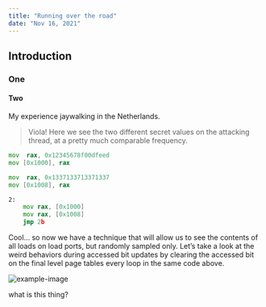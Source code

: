 ```yaml
---
title: "Running over the road"
date: "Nov 16, 2021"
---
```


## Introduction
### One
#### Two

My experience jaywalking in the Netherlands.

> Viola! Here we see the two different secret values on the attacking thread, at
> a pretty much comparable frequency.

```asm
mov  rax, 0x12345678f00dfeed
mov [0x1000], rax

mov  rax, 0x1337133713371337
mov [0x1008], rax

2:
    mov rax, [0x1000]
    mov rax, [0x1008]
    jmp 2b
```

Cool… so now we have a technique that will allow us to see the contents of all
loads on load ports, but randomly sampled only. Let’s take a look at the weird
behaviors during accessed bit updates by clearing the accessed bit on the final
level page tables every loop in the same code above.


![example-image](https://static.vecteezy.com/system/resources/previews/011/063/921/non_2x/example-button-speech-bubble-example-colorful-web-banner-illustration-vector.jpg)

what is this thing?
